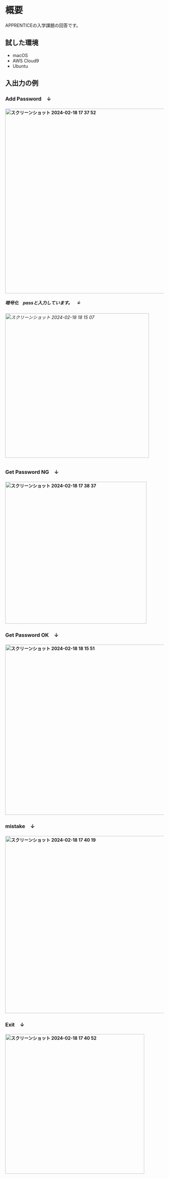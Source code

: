 # 概要
APPRENTICEの入学課題の回答です。
## 試した環境
* macOS
* AWS Cloud9
* Ubuntu
## 入出力の例
### Add Password　↓ 
#### <img width="585" alt="スクリーンショット 2024-02-18 17 37 52" src="https://github.com/Aoioa7/APPRENTICE_web_test/assets/149755797/270498cb-b3fe-4894-9704-09862a05637a">
##### 暗号化　passと入力しています。　↓  
###### <img width="457" alt="スクリーンショット 2024-02-18 18 15 07" src="https://github.com/Aoioa7/APPRENTICE_web_test/assets/149755797/5476282b-247b-4eec-8ec2-ea0dad2d8d4e">
### Get Password NG　↓
#### <img width="449" alt="スクリーンショット 2024-02-18 17 38 37" src="https://github.com/Aoioa7/APPRENTICE_web_test/assets/149755797/50fc59b2-b514-4a59-93f1-f24dbd35ce66">
### Get Password OK　↓
#### <img width="539" alt="スクリーンショット 2024-02-18 18 15 51" src="https://github.com/Aoioa7/APPRENTICE_web_test/assets/149755797/bdef964d-1e11-4c93-bd22-8e8c122e1b7f">
### mistake　↓
#### <img width="561" alt="スクリーンショット 2024-02-18 17 40 19" src="https://github.com/Aoioa7/APPRENTICE_web_test/assets/149755797/a6586677-40b6-4d48-a1ea-d6b595dd4534">
### Exit　↓
#### <img width="442" alt="スクリーンショット 2024-02-18 17 40 52" src="https://github.com/Aoioa7/APPRENTICE_web_test/assets/149755797/7de8712c-ed99-4c9f-abda-99e0d68376a2">
